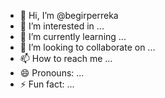 - 👋 Hi, I’m @begirperreka
- 👀 I’m interested in ...
- 🌱 I’m currently learning ...
- 💞️ I’m looking to collaborate on ...
- 📫 How to reach me ...
- 😄 Pronouns: ...
- ⚡ Fun fact: ...

<!---
begirperreka/begirperreka is a ✨ special ✨ repository because its `README.md` (this file) appears on your GitHub profile.
You can click the Preview link to take a look at your changes.
--->
